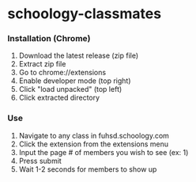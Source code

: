 # schoology-classmates

### Installation (Chrome)
1. Download the latest release (zip file)
2. Extract zip file
3. Go to chrome://extensions
4. Enable developer mode (top right)
5. Click "load unpacked" (top left)
6. Click extracted directory

### Use
1. Navigate to any class in fuhsd.schoology.com
2. Click the extension from the extensions menu
3. Input the page # of members you wish to see (ex: 1)
4. Press submit
5. Wait 1-2 seconds for members to show up
